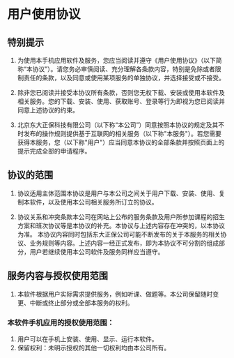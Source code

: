 # 用户使用协议
## 特别提示
1. 为使用本手机应用软件及服务，您应当阅读并遵守《用户使用协议》（以下简称“本协议”）。请您务必审慎阅读、充分理解各条款内容，特别是免除或者限制责任的条款，以及同意或使用某项服务的单独协议，并选择接受或不接受。

2. 除非您已阅读并接受本协议所有条款，否则您无权下载、安装或使用本软件及相关服务。您的下载、安装、使用、获取账号、登录等行为即视为您已阅读并同意上述协议的约束。

3. 北京东大正保科技有限公司（以下称“本公司”）同意按照本协议的规定及其不时发布的操作规则提供基于互联网的相关服务（以下称"本服务"）。若您需要获得本服务，您（以下称"用户"）应当同意本协议的全部条款并按照页面上的提示完成全部的申请程序。
## 协议的范围
1. 协议适用主体范围本协议是用户与本公司之间关于用户下载、安装、使用、复制本软件，以及使用本公司相关服务所订立的协议。

2. 协议关系和冲突条款本公司在网站上公布的服务条款及用户所参加课程的招生方案和班次协议等是本协议的补充。本协议与上述内容存在冲突的，以本协议为准。 本协议内容同时包括东大正保公司可能不断发布的关于本服务的相关协议、业务规则等内容。上述内容一经正式发布，即为本协议不可分割的组成部分，用户若继续使用本公司软件及服务同样应当遵守。
## 服务内容与授权使用范围
1. 本软件根据用户实际需求提供服务，例如听课、做题等。本公司保留随时变更、中断或终止部分或全部本服务的权利。

### 本软件手机应用的授权使用范围：
1. 用户可以在手机上安装、使用、显示、运行本软件。
2. 保留权利：未明示授权的其他一切权利均由本公司所有。
